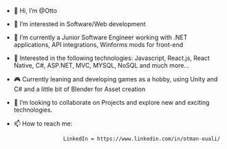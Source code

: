 - 👋 Hi, I’m @Otto
- 🧔 I’m interested in Software/Web development
- 🌱 I’m currently a Junior Software Engineer working with .NET applications, API integrations, Winforms mods for front-end
- 🚀 Interested in the following technologies: Javascript, React.js, React Native, C#, ASP.NET, MVC, MYSQL, NoSQL and much more...
- 🎮 Currently leaning and developing games as a hobby, using Unity and C# and a little bit of Blender for Asset creation
- 🏢 I’m looking to collaborate on Projects and explore new and exciting technologies.
- 📫 How to reach me: 

                      LinkedIn = https://www.linkedin.com/in/otman-ouali/

